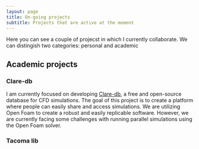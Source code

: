 ```yaml
---
layout: page
title: On-going projects
subtitle: Projects that are active at the moment
---
```

Here you can see a couple of projecst in which I currently collaborate.
We can distingish two categories: personal and academic

## Academic projects
### Clare-db
I am currently focused on developing [Clare-db](https://github.com/jaimebw/clare-db), a free and open-source database for CFD simulations. The goal of this project is to create a platform where people can easily share and access simulations. We are utilizing Open Foam to create a robust and easily replicable software. However, we are currently facing some challenges with running parallel simulations using the Open Foam solver.

### Tacoma lib
